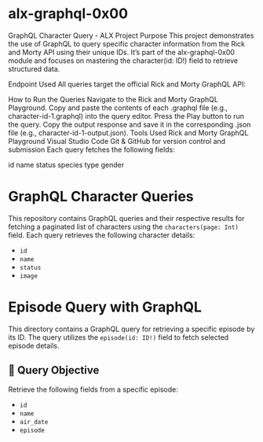 # alx-graphql-0x00

GraphQL Character Query - ALX Project
Purpose
This project demonstrates the use of GraphQL to query specific character information from the Rick and Morty API using their unique IDs. It’s part of the alx-graphql-0x00 module and focuses on mastering the character(id: ID!) field to retrieve structured data.

Endpoint Used
All queries target the official Rick and Morty GraphQL API:

How to Run the Queries
Navigate to the Rick and Morty GraphQL Playground.
Copy and paste the contents of each .graphql file (e.g., character-id-1.graphql) into the query editor.
Press the Play button to run the query.
Copy the output response and save it in the corresponding .json file (e.g., character-id-1-output.json).
Tools Used
Rick and Morty GraphQL Playground
Visual Studio Code
Git & GitHub for version control and submission
Each query fetches the following fields:

id
name
status
species
type
gender

# GraphQL Character Queries

This repository contains GraphQL queries and their respective results for fetching a paginated list of characters using the `characters(page: Int)` field. Each query retrieves the following character details:
- `id`
- `name`
- `status`
- `image`


# Episode Query with GraphQL

This directory contains a GraphQL query for retrieving a specific episode by its ID. The query utilizes the `episode(id: ID!)` field to fetch selected episode details.

## 📌 Query Objective

Retrieve the following fields from a specific episode:
- `id`
- `name`
- `air_date`
- `episode`





